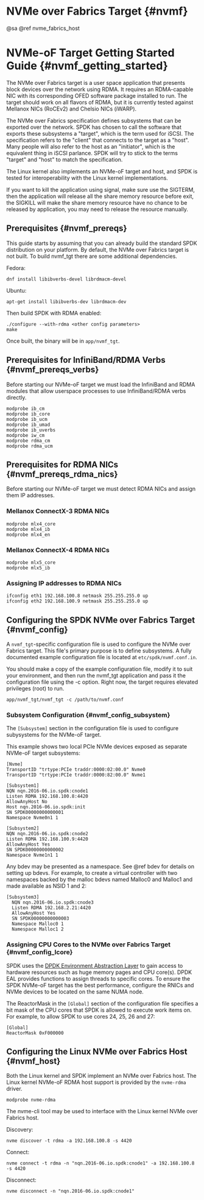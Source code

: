 # NVMe over Fabrics Target {#nvmf}

@sa @ref nvme_fabrics_host


# NVMe-oF Target Getting Started Guide {#nvmf_getting_started}

The NVMe over Fabrics target is a user space application that presents block devices over the
network using RDMA. It requires an RDMA-capable NIC with its corresponding OFED software package
installed to run. The target should work on all flavors of RDMA, but it is currently tested against
Mellanox NICs (RoCEv2) and Chelsio NICs (iWARP).

The NVMe over Fabrics specification defines subsystems that can be exported over the network. SPDK
has chosen to call the software that exports these subsystems a "target", which is the term used
for iSCSI. The specification refers to the "client" that connects to the target as a "host". Many
people will also refer to the host as an "initiator", which is the equivalent thing in iSCSI
parlance. SPDK will try to stick to the terms "target" and "host" to match the specification.

The Linux kernel also implements an NVMe-oF target and host, and SPDK is tested for
interoperability with the Linux kernel implementations.

If you want to kill the application using signal, make sure use the SIGTERM, then the application
will release all the share memory resource before exit, the SIGKILL will make the share memory
resource have no chance to be released by application, you may need to release the resource manually.

## Prerequisites {#nvmf_prereqs}

This guide starts by assuming that you can already build the standard SPDK distribution on your
platform. By default, the NVMe over Fabrics target is not built. To build nvmf_tgt there are some
additional dependencies.

Fedora:
~~~{.sh}
dnf install libibverbs-devel librdmacm-devel
~~~

Ubuntu:
~~~{.sh}
apt-get install libibverbs-dev librdmacm-dev
~~~

Then build SPDK with RDMA enabled:

~~~{.sh}
./configure --with-rdma <other config parameters>
make
~~~

Once built, the binary will be in `app/nvmf_tgt`.

## Prerequisites for InfiniBand/RDMA Verbs {#nvmf_prereqs_verbs}

Before starting our NVMe-oF target we must load the InfiniBand and RDMA modules that allow
userspace processes to use InfiniBand/RDMA verbs directly.

~~~{.sh}
modprobe ib_cm
modprobe ib_core
modprobe ib_ucm
modprobe ib_umad
modprobe ib_uverbs
modprobe iw_cm
modprobe rdma_cm
modprobe rdma_ucm
~~~

## Prerequisites for RDMA NICs {#nvmf_prereqs_rdma_nics}

Before starting our NVMe-oF target we must detect RDMA NICs and assign them IP addresses.

### Mellanox ConnectX-3 RDMA NICs

~~~{.sh}
modprobe mlx4_core
modprobe mlx4_ib
modprobe mlx4_en
~~~

### Mellanox ConnectX-4 RDMA NICs

~~~{.sh}
modprobe mlx5_core
modprobe mlx5_ib
~~~

### Assigning IP addresses to RDMA NICs

~~~{.sh}
ifconfig eth1 192.168.100.8 netmask 255.255.255.0 up
ifconfig eth2 192.168.100.9 netmask 255.255.255.0 up
~~~

## Configuring the SPDK NVMe over Fabrics Target {#nvmf_config}

A `nvmf_tgt`-specific configuration file is used to configure the NVMe over Fabrics target. This
file's primary purpose is to define subsystems. A fully documented example configuration file is
located at `etc/spdk/nvmf.conf.in`.

You should make a copy of the example configuration file, modify it to suit your environment, and
then run the nvmf_tgt application and pass it the configuration file using the -c option. Right now,
the target requires elevated privileges (root) to run.

~~~{.sh}
app/nvmf_tgt/nvmf_tgt -c /path/to/nvmf.conf
~~~

### Subsystem Configuration {#nvmf_config_subsystem}

The `[Subsystem]` section in the configuration file is used to configure
subysystems for the NVMe-oF target.

This example shows two local PCIe NVMe devices exposed as separate NVMe-oF target subsystems:

~~~{.sh}
[Nvme]
TransportID "trtype:PCIe traddr:0000:02:00.0" Nvme0
TransportID "trtype:PCIe traddr:0000:82:00.0" Nvme1

[Subsystem1]
NQN nqn.2016-06.io.spdk:cnode1
Listen RDMA 192.168.100.8:4420
AllowAnyHost No
Host nqn.2016-06.io.spdk:init
SN SPDK00000000000001
Namespace Nvme0n1 1

[Subsystem2]
NQN nqn.2016-06.io.spdk:cnode2
Listen RDMA 192.168.100.9:4420
AllowAnyHost Yes
SN SPDK00000000000002
Namespace Nvme1n1 1
~~~

Any bdev may be presented as a namespace.
See @ref bdev for details on setting up bdevs.
For example, to create a virtual controller with two namespaces backed by the malloc bdevs
named Malloc0 and Malloc1 and made available as NSID 1 and 2:
~~~{.sh}
[Subsystem3]
  NQN nqn.2016-06.io.spdk:cnode3
  Listen RDMA 192.168.2.21:4420
  AllowAnyHost Yes
  SN SPDK00000000000003
  Namespace Malloc0 1
  Namespace Malloc1 2
~~~

### Assigning CPU Cores to the NVMe over Fabrics Target {#nvmf_config_lcore}

SPDK uses the [DPDK Environment Abstraction Layer](http://dpdk.org/doc/guides/prog_guide/env_abstraction_layer.html)
to gain access to hardware resources such as huge memory pages and CPU core(s). DPDK EAL provides
functions to assign threads to specific cores.
To ensure the SPDK NVMe-oF target has the best performance, configure the RNICs and NVMe devices to
be located on the same NUMA node.

The ReactorMask in the `[Global]` section of the configuration file specifies a bit mask of the
CPU cores that SPDK is allowed to execute work items on. For example,
to allow SPDK to use cores 24, 25, 26 and 27:

~~~{.sh}
[Global]
ReactorMask 0xF000000
~~~

## Configuring the Linux NVMe over Fabrics Host {#nvmf_host}

Both the Linux kernel and SPDK implement an NVMe over Fabrics host.
The Linux kernel NVMe-oF RDMA host support is provided by the `nvme-rdma` driver.

~~~{.sh}
modprobe nvme-rdma
~~~

The nvme-cli tool may be used to interface with the Linux kernel NVMe over Fabrics host.

Discovery:
~~~{.sh}
nvme discover -t rdma -a 192.168.100.8 -s 4420
~~~

Connect:
~~~{.sh}
nvme connect -t rdma -n "nqn.2016-06.io.spdk:cnode1" -a 192.168.100.8 -s 4420
~~~

Disconnect:
~~~{.sh}
nvme disconnect -n "nqn.2016-06.io.spdk:cnode1"
~~~
